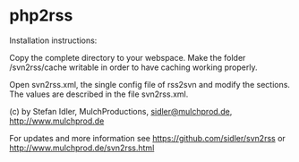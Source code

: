 php2rss
=======

Installation instructions:

Copy the complete directory to your webspace.
Make the folder /svn2rss/cache writable in order to have caching working properly.

Open svn2rss.xml, the single config file of rss2svn and modify the sections.
The values are described in the file svn2rss.xml.


(c) by Stefan Idler, MulchProductions, sidler@mulchprod.de, http://www.mulchprod.de

For updates and more information see https://github.com/sidler/svn2rss or http://www.mulchprod.de/svn2rss.html


